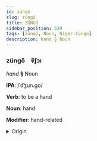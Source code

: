 ```yaml
---
id: züngö
slug: züngö
title: ZÜNGÖ
sidebar_position: 539
tags: [züngö, Noun, Niger-Congo]
description: hand § Noun
---
```


### züngö&emsp;<span kind="abugida">ⱴ̃ʄꜿı</span>

*hand* **§** Noun

**IPA**: /ˈd͡ʒun.go/

**Verb**: to be a hand

**Noun**: hand

**Modifier**: hand-related

<details>
    <summary>Origin</summary>
    Fula junngo [d͡ʒuŋᵑɡɔ]<br/>
    <em>Niger-Congo Language Family</em>
</details>